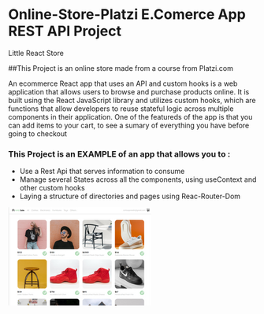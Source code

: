 # Online-Store-Platzi E.Comerce App REST API Project
Little React Store


##This Project is an online store made from a course from Platzi.com

An ecommerce React app that uses an API and custom hooks is a web application that allows users to browse and purchase products online. It is built using the React JavaScript library and utilizes custom hooks, which are functions that allow developers to reuse stateful logic across multiple components in their application.
One of the featureds of the app is that you can add items to your cart, to see a sumary of everything you have before going to checkout

### This Project is an EXAMPLE of an app that allows you to :


* Use a Rest Api that serves information to consume
* Manage several States across all the components, using useContext and other custom hooks
* Laying a structure of directories and pages using Reac-Router-Dom




<img src="./src/assets/other/E-Comerce App.png" alt="logo" className="nav-logo" />